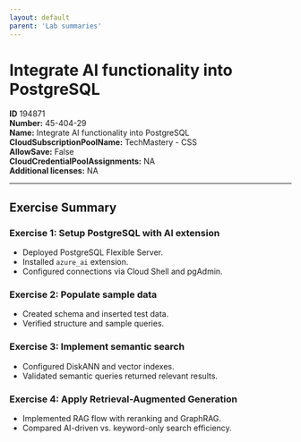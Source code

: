 ```yaml
---
layout: default
parent: 'Lab summaries'
---
```


# Integrate AI functionality into PostgreSQL

**ID** 194871  
**Number:** 45-404-29  
**Name:** Integrate AI functionality into PostgreSQL
**CloudSubscriptionPoolName:** TechMastery - CSS  
**AllowSave:** False  
**CloudCredentialPoolAssignments:** NA  
**Additional licenses:** NA  

---

## Exercise Summary

### Exercise 1: Setup PostgreSQL with AI extension
- Deployed PostgreSQL Flexible Server.  
- Installed `azure_ai` extension.  
- Configured connections via Cloud Shell and pgAdmin.  

### Exercise 2: Populate sample data
- Created schema and inserted test data.  
- Verified structure and sample queries.  

### Exercise 3: Implement semantic search
- Configured DiskANN and vector indexes.  
- Validated semantic queries returned relevant results.  

### Exercise 4: Apply Retrieval-Augmented Generation
- Implemented RAG flow with reranking and GraphRAG.  
- Compared AI-driven vs. keyword-only search efficiency.
